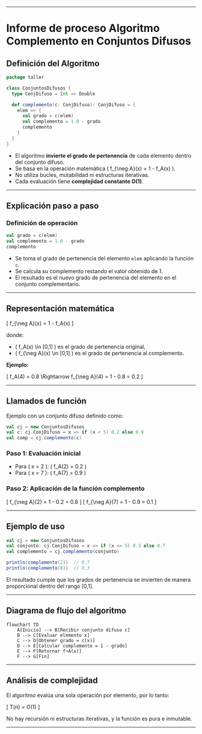 
---

# Informe de proceso Algoritmo Complemento en Conjuntos Difusos

## Definición del Algoritmo

```Scala
package taller

class ConjuntosDifusos {
  type ConjDifuso = Int => Double

  def complemento(c: ConjDifuso): ConjDifuso = {
    elem => {
      val grado = c(elem)
      val complemento = 1.0 - grado
      complemento
    }
  }
}
```

* El algoritmo **invierte el grado de pertenencia** de cada elemento dentro del conjunto difuso.
* Se basa en la operación matemática ( f_{\neg A}(x) = 1 - f_A(x) ).
* No utiliza bucles, mutabilidad ni estructuras iterativas.
* Cada evaluación tiene **complejidad constante O(1)**.

---

## Explicación paso a paso

### Definición de operación

```Scala
val grado = c(elem)
val complemento = 1.0 - grado
complemento
```

* Se toma el grado de pertenencia del elemento `elem` aplicando la función `c`.
* Se calcula su complemento restando el valor obtenido de 1.
* El resultado es el nuevo grado de pertenencia del elemento en el conjunto complementario.

---

## Representación matemática

[
f_{\neg A}(x) = 1 - f_A(x)
]

donde:

* ( f_A(x) \in [0,1] ) es el grado de pertenencia original,
* ( f_{\neg A}(x) \in [0,1] ) es el grado de pertenencia al complemento.

**Ejemplo:**

[
f_A(4) = 0.8 \Rightarrow f_{\neg A}(4) = 1 - 0.8 = 0.2
]

---

## Llamados de función

Ejemplo con un conjunto difuso definido como:

```Scala
val cj = new ConjuntosDifusos
val c: cj.ConjDifuso = x => if (x < 5) 0.2 else 0.9
val comp = cj.complemento(c)
```

### Paso 1: Evaluación inicial

* Para ( x = 2 ): ( f_A(2) = 0.2 )
* Para ( x = 7 ): ( f_A(7) = 0.9 )

### Paso 2: Aplicación de la función complemento

[
f_{\neg A}(2) = 1 - 0.2 = 0.8
]
[
f_{\neg A}(7) = 1 - 0.9 = 0.1
]

---

## Ejemplo de uso

```Scala
val cj = new ConjuntosDifusos
val conjunto: cj.ConjDifuso = x => if (x <= 5) 0.3 else 0.7
val complemento = cj.complemento(conjunto)

println(complemento(2))  // 0.7
println(complemento(8))  // 0.3
```

El resultado cumple que los grados de pertenencia se invierten de manera proporcional dentro del rango [0,1].

---

## Diagrama de flujo del algoritmo

```mermaid
flowchart TD
    A[Inicio] --> B[Recibir conjunto difuso c]
    B --> C[Evaluar elemento x]
    C --> D[Obtener grado = c(x)]
    D --> E[Calcular complemento = 1 - grado]
    E --> F[Retornar f¬A(x)]
    F --> G[Fin]
```

---

## Análisis de complejidad

El algoritmo evalúa una sola operación por elemento, por lo tanto:

[
T(n) = O(1)
]

No hay recursión ni estructuras iterativas, y la función es pura e inmutable.

---